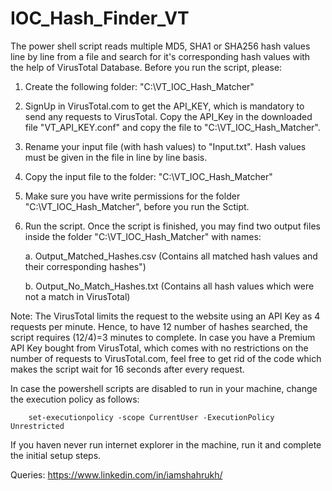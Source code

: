 # IOC_Hash_Finder_VT
The power shell script reads multiple MD5, SHA1 or SHA256 hash values line by line from a file and search for it's corresponding hash values with the help of VirusTotal Database. 
Before you run the script, please:
    
1.  Create the following folder: "C:\VT_IOC_Hash_Matcher"
    
2.  SignUp in VirusTotal.com to get the API_KEY, which is mandatory to send any requests to VirusTotal. Copy the API_Key in the downloaded file "VT_API_KEY.conf" and copy the file to "C:\VT_IOC_Hash_Matcher". 
    
3.  Rename your input file (with hash values) to "Input.txt". Hash values must be given in the file in line by line basis.
    
4.  Copy the input file to the folder: "C:\VT_IOC_Hash_Matcher"
    
5.  Make sure you have write permissions for the folder "C:\VT_IOC_Hash_Matcher", before you run the Sctipt.
    
6.  Run the script. Once the script is finished, you may find two output files inside the folder "C:\VT_IOC_Hash_Matcher" with names:
            
	a. Output_Matched_Hashes.csv (Contains all matched hash values and their corresponding hashes")
            
	b. Output_No_Match_Hashes.txt (Contains all hash values which were not a match in VirusTotal)



Note: The VirusTotal limits the request to the website using an API Key as 4 requests per minute. Hence, to have 12 number of hashes searched, the script requires (12/4)=3 minutes to complete. In case you have a Premium API Key bought from VirusTotal, which comes with no restrictions on the number of requests to VirusTotal.com, feel free to get rid of the code which makes the script wait for 16 seconds after every request. 

In case the powershell scripts are disabled to run in your machine, change the execution policy as follows:

		set-executionpolicy -scope CurrentUser -ExecutionPolicy Unrestricted

If you haven never run internet explorer in the machine, run it and complete the initial setup steps.


Queries:
https://www.linkedin.com/in/iamshahrukh/
